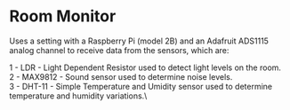 # Room Monitor

Uses a setting with a Raspberry Pi (model 2B) and an Adafruit ADS1115 analog channel to receive data from the sensors, which are:

1 - LDR - Light Dependent Resistor used to detect light levels on the room.\
2 - MAX9812 - Sound sensor used to determine noise levels.\
3 - DHT-11 - Simple Temperature and Umidity sensor used to determine temperature and humidity variations.\
